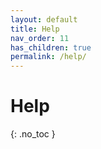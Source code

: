 ```yaml
---
layout: default
title: Help
nav_order: 11
has_children: true
permalink: /help/
---
```


# Help 
{: .no_toc }
